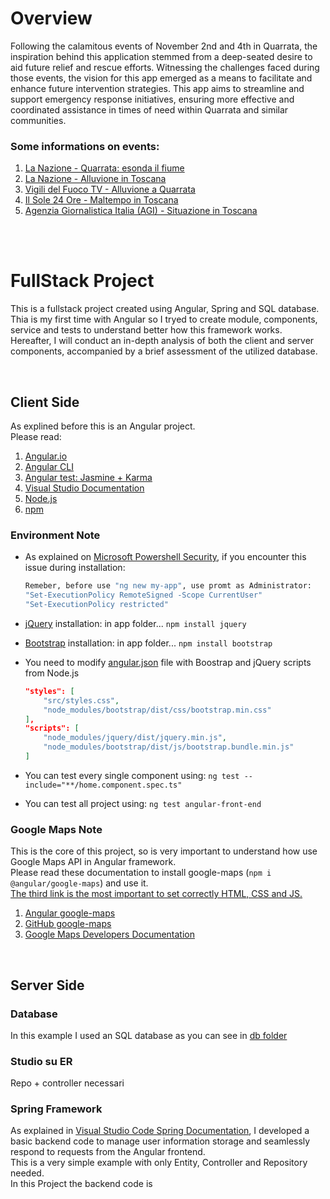 # Overview
Following the calamitous events of November 2nd and 4th in Quarrata, the inspiration behind this application stemmed from a deep-seated desire to aid future relief and rescue efforts. Witnessing the challenges faced during those events, the vision for this app emerged as a means to facilitate and enhance future intervention strategies. This app aims to streamline and support emergency response initiatives, ensuring more effective and coordinated assistance in times of need within Quarrata and similar communities.

### Some informations on events:
1. [La Nazione - Quarrata: esonda il fiume](https://www.lanazione.it/pistoia/cronaca/quarrata-esonda-fiume-nu02hj6e)
2. [La Nazione - Alluvione in Toscana](https://www.lanazione.it/cronaca/alluvione-toscana-orrzx3hn)
3. [Vigili del Fuoco TV - Alluvione a Quarrata](https://www.vigilfuoco.tv/toscana/pistoia/quarrata/alluvione-toscana-oltre-3-800-interventi-di-soccorso-625-vigili-del-fuoco)
4. [Il Sole 24 Ore - Maltempo in Toscana](https://stream24.ilsole24ore.com/video/italia/maltempo-toscana-drammatica-alluvione-quarrata/AFQqGlUB)
5. [Agenzia Giornalistica Italia (AGI) - Situazione in Toscana](https://www.agi.it/cronaca/news/2023-11-05/toscana-maltempo-situazione-critica-pistoia-ultime-notizie-23818527/)

<br><br>

# FullStack Project
This is a fullstack project created using Angular, Spring and SQL database. Thia is my first time with Angular so I tryed to create module, components, service and tests to understand better how this framework works. 
Hereafter, I will conduct an in-depth analysis of both the client and server components, accompanied by a brief assessment of the utilized database.

<br>

## Client Side
As explined before this is an Angular project.<br>
Please read:
1. [Angular.io](https://angular.io/)
2. [Angular CLI](https://angular.io/cli)
3. [Angular test: Jasmine + Karma](https://angular.io/guide/testing)
4. [Visual Studio Documentation](https://code.visualstudio.com/docs/nodejs/angular-tutorial)
5. [Node.js](https://nodejs.org/en)
6. [npm](https://www.npmjs.com/)

### Environment Note
- As explained on [Microsoft Powershell Security](https://learn.microsoft.com/it-it/powershell/module/microsoft.powershell.security/set-executionpolicy?view=powershell-7.4), if you encounter this issue during installation:
  
    ```bash
    Remeber, before use "ng new my-app", use promt as Administrator:
    "Set-ExecutionPolicy RemoteSigned -Scope CurrentUser"
    "Set-ExecutionPolicy restricted"
    ```
- [jQuery](https://jquery.com/) installation: in app folder... `npm install jquery`
- [Bootstrap](https://getbootstrap.com/) installation: in app folder... `npm install bootstrap`
- You need to modify [angular.json](/angular-front-end/angular.json) file with Boostrap and jQuery scripts from Node.js

    ```json
    "styles": [
        "src/styles.css",
        "node_modules/bootstrap/dist/css/bootstrap.min.css"
    ],
    "scripts": [
        "node_modules/jquery/dist/jquery.min.js",
        "node_modules/bootstrap/dist/js/bootstrap.bundle.min.js"
    ]
    ```
- You can test every single component using: `ng test --include="**/home.component.spec.ts"`
- You can test all project using: `ng test angular-front-end`

### Google Maps Note
This is the core of this project, so is very important to understand how use Google Maps API in Angular framework.<br>
Please read these documentation to install google-maps (`npm i @angular/google-maps`) and use it.<br>
<u>The third link is the most important to set correctly HTML, CSS and JS.</u>

1. [Angular google-maps](https://www.npmjs.com/package/@angular/google-maps)
2. [GitHub google-maps](https://github.com/angular/components/tree/main/src/google-maps#readme)
3. [Google Maps Developers Documentation](https://developers.google.com/maps/documentation/javascript/overview?hl=it#javascript) 

<br>

## Server Side

### Database
In this example I used an SQL database as you can see in [db folder](/db)
### Studio su ER


Repo + controller necessari








### Spring Framework
As explained in [Visual Studio Code Spring Documentation](https://code.visualstudio.com/docs/java/java-spring-boot), I developed a basic backend code to manage user information storage and seamlessly respond to requests from the Angular frontend.<br>
This is a very simple example with only Entity, Controller and Repository needed.<br>
In this Project the backend code is 




